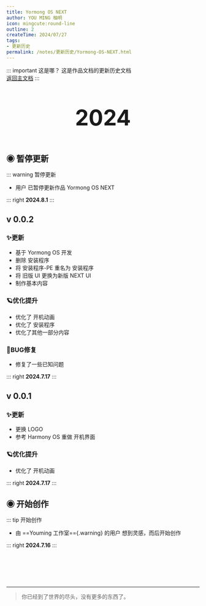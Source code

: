 ```yaml
---
title: Yormong OS NEXT
author: YOU MING 柚明
icon: mingcute:round-line
outline: 2
createTime: 2024/07/27
tags:
- 更新历史
permalink: /notes/更新历史/Yormong-OS-NEXT.html
---
```


::: important 这是哪？
这是作品文档的更新历史文档  
[返回主文档](/notes/Yormong-OS-NEXT.html)
:::

<div style="text-align: center; ">
    <p style="font-size: 56px; font-weight: 650; margin-top: 60px">2024</p>
</div>


## ◉ 暂停更新
::: warning 暂停更新
- 用户 <Badge text="柚明" type="tip" /> 已暂停更新作品  Yormong OS NEXT 

::: right
**2024.8.1**
:::


## v 0.0.2 <Badge text="概念版" type="warning" />
### ✨更新

- 基于  Yormong OS  开发
- 删除 安装程序 
- 将 安装程序-PE 重名为 安装程序 
- 将 旧版 UI 更换为新版 NEXT UI 
- 制作基本内容

### 🪐优化提升

- 优化了 开机动画 
- 优化了 安装程序 
- 优化了其他一部分内容

### 🐛BUG修复

- 修复了一些已知问题

::: right
**2024.7.17**
:::


## v 0.0.1 <Badge text="概念版" type="warning" />
### ✨更新

- 更换  LOGO 
- 参考 Harmony OS 重做 开机界面 

### 🪐优化提升

- 优化了 开机动画 

::: right
**2024.7.17**
:::


## ◉ 开始创作
::: tip 开始创作
- 由 ==Youming 工作室=={.warning} 的用户 <Badge text="柚明" type="tip" /> 想到灵感，而后开始创作

::: right
**2024.7.16**
:::

<p style="margin-top: 100px"></p>

---

> 你已经到了世界的尽头，没有更多的东西了。